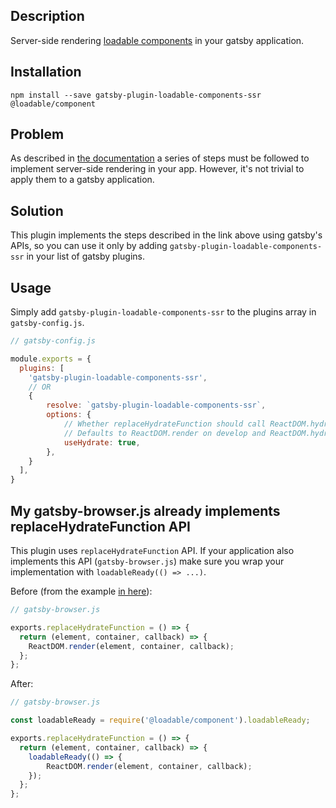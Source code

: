 ## Description

Server-side rendering [loadable components](https://loadable-components.com/) in your gatsby application.

## Installation

`npm install --save gatsby-plugin-loadable-components-ssr @loadable/component`

## Problem

As described in [the documentation](https://loadable-components.com/docs/server-side-rendering/) a series of steps 
must be followed to implement server-side rendering in your app. However, it's not trivial to apply them to a gatsby application.

## Solution

This plugin implements the steps described in the link above using gatsby's APIs, so you can use it only by adding 
`gatsby-plugin-loadable-components-ssr` in your list of gatsby plugins.

## Usage

Simply add `gatsby-plugin-loadable-components-ssr` to the plugins array in `gatsby-config.js`.

```javascript
// gatsby-config.js

module.exports = {
  plugins: [
    'gatsby-plugin-loadable-components-ssr',
    // OR
    {
        resolve: `gatsby-plugin-loadable-components-ssr`,
        options: {
            // Whether replaceHydrateFunction should call ReactDOM.hydrate or ReactDOM.render
            // Defaults to ReactDOM.render on develop and ReactDOM.hydrate on build
            useHydrate: true,
        },
    }
  ],
}
```

## My gatsby-browser.js already implements replaceHydrateFunction API

This plugin uses `replaceHydrateFunction` API. If your application also implements this API (`gatsby-browser.js`)
make sure you wrap your implementation with `loadableReady(() => ...)`. 

Before (from the example [in here](https://www.gatsbyjs.org/docs/browser-apis/#replaceHydrateFunction)):
```javascript
// gatsby-browser.js

exports.replaceHydrateFunction = () => {
  return (element, container, callback) => {
    ReactDOM.render(element, container, callback);
  };
};
```

After:
```javascript
// gatsby-browser.js

const loadableReady = require('@loadable/component').loadableReady;

exports.replaceHydrateFunction = () => {
  return (element, container, callback) => {
    loadableReady(() => {
        ReactDOM.render(element, container, callback);
    });
  };
};
```

